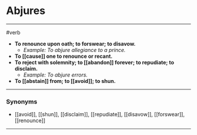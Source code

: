 # Abjures
---
#verb
- **To renounce upon oath; to forswear; to disavow.**
	- _Example: To abjure allegiance to a prince._
- **To [[cause]] one to renounce or recant.**
- **To reject with solemnity; to [[abandon]] forever; to repudiate; to disclaim.**
	- _Example: To abjure errors._
- **To [[abstain]] from; to [[avoid]]; to shun.**
---
### Synonyms
- [[avoid]], [[shun]], [[disclaim]], [[repudiate]], [[disavow]], [[forswear]], [[renounce]]
---
